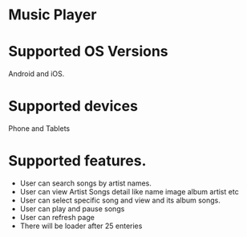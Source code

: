 # Music Player
# Supported OS Versions
  Android and iOS.
# Supported devices
  Phone and Tablets
# Supported features.
  * User can search songs by artist names.
  * User can view Artist Songs detail like name image album artist etc
  * User can select specific song and view and its album songs.
  * User can play and pause songs
  * User can refresh page
  * There will be loader after 25 enteries
